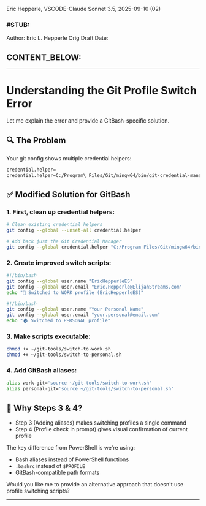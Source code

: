 Eric Hepperle, VSCODE-Claude Sonnet 3.5, 2025-09-10  (02)


### #STUB: 

Author: Eric L. Hepperle
Orig Draft Date:



## CONTENT_BELOW: ##

---



# Understanding the Git Profile Switch Error

Let me explain the error and provide a GitBash-specific solution.

## 🔍 The Problem
Your git config shows multiple credential helpers:
```bash
credential.helper=
credential.helper=C:/Program\ Files/Git/mingw64/bin/git-credential-manager.exe
```

## ✅ Modified Solution for GitBash

### 1. First, clean up credential helpers:
````bash
# Clean existing credential helpers
git config --global --unset-all credential.helper

# Add back just the Git Credential Manager
git config --global credential.helper "C:/Program Files/Git/mingw64/bin/git-credential-manager.exe"
````

### 2. Create improved switch scripts:
````bash
#!/bin/bash
git config --global user.name "EricHepperleES"
git config --global user.email "Eric.Hepperle@ElijahStreams.com"
echo "🏢 Switched to WORK profile (EricHepperleES)"
````

````bash
#!/bin/bash
git config --global user.name "Your Personal Name"
git config --global user.email "your.personal@email.com"
echo "🏠 Switched to PERSONAL profile"
````

### 3. Make scripts executable:
````bash
chmod +x ~/git-tools/switch-to-work.sh
chmod +x ~/git-tools/switch-to-personal.sh
````

### 4. Add GitBash aliases:
````bash
alias work-git='source ~/git-tools/switch-to-work.sh'
alias personal-git='source ~/git-tools/switch-to-personal.sh'
````

## 🤔 Why Steps 3 & 4?
- Step 3 (Adding aliases) makes switching profiles a single command
- Step 4 (Profile check in prompt) gives visual confirmation of current profile

The key difference from PowerShell is we're using:
- Bash aliases instead of PowerShell functions
- `.bashrc` instead of `$PROFILE`
- GitBash-compatible path formats

Would you like me to provide an alternative approach that doesn't use profile switching scripts?



---
